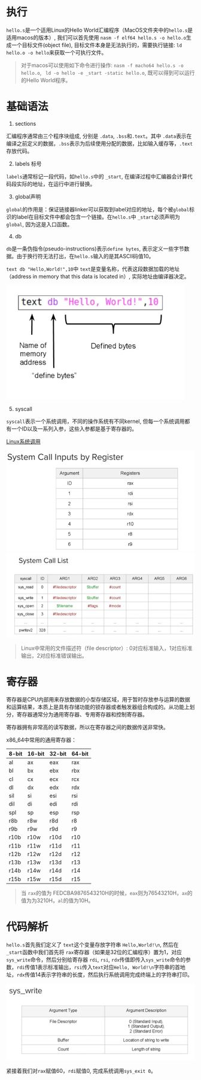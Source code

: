 # 执行

`hello.s`是一个适用Linux的Hello World汇编程序（MacOS文件夹中的`hello.s`是适用macos的版本）, 我们可以首先使用 `nasm -f elf64 hello.s -o hello.o`生成一个目标文件(object file), 目标文件本身是无法执行的，需要执行链接: `ld hello.o -o hello`来获取一个可执行文件。 

> 对于macos可以使用如下命令进行操作: `nasm -f macho64 hello.s -o hello.o`, ` ld -o hello -e _start -static hello.o`, 既可以得到可以运行的Hello World程序。

# 基础语法

1. sections

汇编程序通常由三个程序块组成, 分别是 `.data`, `.bss`和`.text`。其中 `.data`表示在编译之前定义的数据，`.bss`表示为后续使用分配的数据，比如输入缓存等，`.text`存放代码。

2. labels 标号

`labels`通常标记一段代码，如`hello.s`中的 `_start`, 在编译过程中汇编器会计算代码段实际的地址，在运行中进行替换。

3. global声明

`global`的作用是：保证链接器linker可以获取到label对应的地址，每个被`global`标识的label在目标文件中都会包含一个链接。在`hello.s`中 `_start`必须声明为`global`, 因为这是入口函数。


4. db

`db`是一条伪指令(pseudo-instructions)表示`define bytes`, 表示定义一些字节数据。由于换行符无法打出，在`hello.s`输入的是其ASCII码值10。 

`text db "Hello,World!",10`中 `text`是变量名称，代表这段数据加载的地址（address in memory that this data is located in）, 实际地址由编译器决定。

![text db](img/1.png)

5. syscall

`syscall`表示一个系统调用，不同的操作系统有不同kernel, 但每一个系统调用都有一个ID以及一系列入参，这些入参都是基于寄存器的。

[Linux系统调用](https://chromium.googlesource.com/chromiumos/docs/+/master/constants/syscalls.md)

![input registers](img/2.png)
![system call list](img/3.png)

> Linux中常用的文件描述符（file descriptor）: 0对应标准输入，1对应标准输出，2对应标准错误输出。

# 寄存器

寄存器是CPU内部用来存放数据的小型存储区域，用于暂时存放参与运算的数据和运算结果，本质上是具有存储功能的锁存器或者触发器组合构成的。从功能上划分，寄存器通常分为通用寄存器、专用寄存器和控制寄存器。

寄存器拥有非常高的读写数据，所以在寄存器之间的数据传送非常快。

x86_64中常用的通用寄存器：

| 8-bit | 16-bit | 32-bit | 64-bit |
| ----- | ------ | ------ | ------ |
| al    | ax     | eax    | rax    |
| bl    | bx     | ebx    | rbx    |
| cl    | cx     | ecx    | rcx    |
| dl    | dx     | edx    | rdx    |
| sil   | si     | esi    | rsi    |
| dil   | di     | edi    | rdi    |
| spl   | sp     | esp    | rsp    |
| r8b   | r8w    | r8d    | r8     |
| r9b   | r9w    | r9d    | r9     |
| r10b  | r10w   | r10d   | r10    |
| r11b  | r11w   | r11d   | r11    |
| r12b  | r12w   | r12d   | r12    |
| r13b  | r13w   | r13d   | r13    |
| r14b  | r14w   | r14d   | r14    |
| r15b  | r15w   | r15d   | r15    |

> 当 `rax`的值为 FEDCBA9876543210H的时候，`eax`则为76543210H，`ax`的值为为3210H，`al`的值为10H。

# 代码解析

`hello.s`首先我们定义了 `text`这个变量存放字符串 `Hello,World!\n`, 然后在 `_start`函数中我们首先将 `rax`寄存器（如果是32位的汇编程序）置为1，对应`sys_write`命令，然后分别给寄存器 `rdi`, `rsi`, `rdx`传值即传入`sys_write`命令的参数，`rdi`传值1表示标准输出，`rsi`传入`text`对应`Hello, World!\n`字符串的首地址，`rdx`传值14表示字符串的长度，然后执行系统调用完成终端上的字符串打印。

![sys_write](img/4.png)

紧接着我们对`rax`赋值60，`rdi`赋值0, 完成系统调用`sys_exit 0`。